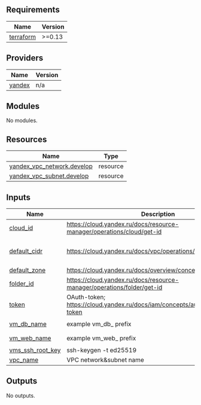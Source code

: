 ## Requirements

| Name | Version |
|------|---------|
| <a name="requirement_terraform"></a> [terraform](#requirement\_terraform) | >=0.13 |

## Providers

| Name | Version |
|------|---------|
| <a name="provider_yandex"></a> [yandex](#provider\_yandex) | n/a |

## Modules

No modules.

## Resources

| Name | Type |
|------|------|
| [yandex_vpc_network.develop](https://registry.terraform.io/providers/yandex-cloud/yandex/latest/docs/resources/vpc_network) | resource |
| [yandex_vpc_subnet.develop](https://registry.terraform.io/providers/yandex-cloud/yandex/latest/docs/resources/vpc_subnet) | resource |

## Inputs

| Name | Description | Type | Default | Required |
|------|-------------|------|---------|:--------:|
| <a name="input_cloud_id"></a> [cloud\_id](#input\_cloud\_id) | https://cloud.yandex.ru/docs/resource-manager/operations/cloud/get-id | `string` | n/a | yes |
| <a name="input_default_cidr"></a> [default\_cidr](#input\_default\_cidr) | https://cloud.yandex.ru/docs/vpc/operations/subnet-create | `list(string)` | <pre>[<br>  "10.0.1.0/24"<br>]</pre> | no |
| <a name="input_default_zone"></a> [default\_zone](#input\_default\_zone) | https://cloud.yandex.ru/docs/overview/concepts/geo-scope | `string` | `"ru-central1-a"` | no |
| <a name="input_folder_id"></a> [folder\_id](#input\_folder\_id) | https://cloud.yandex.ru/docs/resource-manager/operations/folder/get-id | `string` | n/a | yes |
| <a name="input_token"></a> [token](#input\_token) | OAuth-token; https://cloud.yandex.ru/docs/iam/concepts/authorization/oauth-token | `string` | n/a | yes |
| <a name="input_vm_db_name"></a> [vm\_db\_name](#input\_vm\_db\_name) | example vm\_db\_ prefix | `string` | `"netology-develop-platform-db"` | no |
| <a name="input_vm_web_name"></a> [vm\_web\_name](#input\_vm\_web\_name) | example vm\_web\_ prefix | `string` | `"netology-develop-platform-web"` | no |
| <a name="input_vms_ssh_root_key"></a> [vms\_ssh\_root\_key](#input\_vms\_ssh\_root\_key) | ssh-keygen -t ed25519 | `string` | `"your_ssh_ed25519_key"` | no |
| <a name="input_vpc_name"></a> [vpc\_name](#input\_vpc\_name) | VPC network&subnet name | `string` | `"develop"` | no |

## Outputs

No outputs.
